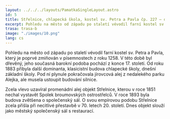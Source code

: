 ```yaml
---
layout: ../../../layouts/PamatkaSingleLayout.astro
id: 5
title: Střelnice, chlapecká škola, kostel sv. Petra a Pavla čp. 227 – dnes společenský sál města
excerpt: Pohledu na město od západu po staletí vévodil farní kostel sv. Petra a Pavla, který je poprvé zmiňován v písemnostech z roku 1258. V této době byl dřevěný, jeho současná barokní podoba pochází z konce 17. století. Od roku 1883 přibyla další dominanta, klasicistní budova chlapecké školy, dnešní základní školy. Pod ní plynule pokračovala jírovcová alej z nedalekého parku Alejka, ale musela ustoupit budování silnice.
trasa: trasa-b
image: "./images/10.png"
lang: cs
---
```


Pohledu na město od západu po staletí vévodil farní kostel sv. Petra a Pavla, který je poprvé zmiňován v písemnostech z roku 1258. V této době byl dřevěný, jeho současná barokní podoba pochází z konce 17. století. Od roku 1883 přibyla další dominanta, klasicistní budova chlapecké školy, dnešní základní školy. Pod ní plynule pokračovala jírovcová alej z nedalekého parku Alejka, ale musela ustoupit budování silnice.

Zcela vlevo uzavíral promenádní alej objekt Střelnice, kterou v roce 1851 nechal vystavět Spolek broumovských ostrostřelců. V roce 1893 byla budova zvětšena o společenský sál. O svou empírovou podobu Střelnice zcela přišla při necitlivé přestavbě v 70. letech 20. století. Dnes objekt slouží jako městský společenský sál s restaurací.

